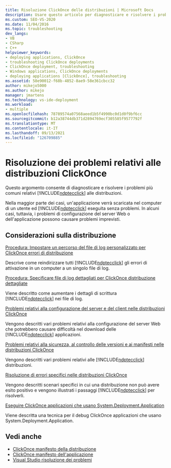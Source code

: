 ```yaml
---
title: Risoluzione ClickOnce delle distribuzioni | Microsoft Docs
description: Usare questo articolo per diagnosticare e risolvere i problemi più comuni con ClickOnce distribuzione.
ms.custom: SEO-VS-2020
ms.date: 11/04/2016
ms.topic: troubleshooting
dev_langs:
- VB
- CSharp
- C++
helpviewer_keywords:
- deploying applications, ClickOnce
- troubleshooting ClickOnce deployments
- ClickOnce deployment, troubleshooting
- Windows applications, ClickOnce deployments
- deploying applications [ClickOnce], troubleshooting
ms.assetid: 58e90012-f68b-4852-8ae9-58e361cbcc32
author: mikejo5000
ms.author: mikejo
manager: jmartens
ms.technology: vs-ide-deployment
ms.workload:
- multiple
ms.openlocfilehash: 78789574a07568aeed1b5f4990bc0d1d0f9bf6cc
ms.sourcegitcommit: b12a38744db371d2894769ecf305585f9577792f
ms.translationtype: MT
ms.contentlocale: it-IT
ms.lasthandoff: 09/13/2021
ms.locfileid: "126709885"
---
```

# <a name="troubleshoot-clickonce-deployments"></a>Risoluzione dei problemi relativi alle distribuzioni ClickOnce
Questo argomento consente di diagnosticare e risolvere i problemi più comuni relativi [!INCLUDE[ndptecclick](../deployment/includes/ndptecclick_md.md)] alle distribuzioni.

 Nella maggior parte dei casi, un'applicazione verrà scaricata nel computer di un utente ed [!INCLUDE[ndptecclick](../deployment/includes/ndptecclick_md.md)] eseguita senza problemi. In alcuni casi, tuttavia, i problemi di configurazione del server Web o dell'applicazione possono causare problemi imprevisti.

## <a name="deployment-considerations"></a>Considerazioni sulla distribuzione

 [Procedura: Impostare un percorso del file di log personalizzato per ClickOnce errori di distribuzione](../deployment/how-to-set-a-custom-log-file-location-for-clickonce-deployment-errors.md)

 Descrive come reindirizzare tutti [!INCLUDE[ndptecclick](../deployment/includes/ndptecclick_md.md)] gli errori di attivazione in un computer a un singolo file di log.

 [Procedura: Specificare file di log dettagliati per ClickOnce distribuzione dettagliate](../deployment/how-to-specify-verbose-log-files-for-clickonce-deployments.md)

 Viene descritto come aumentare i dettagli di scrittura [!INCLUDE[ndptecclick](../deployment/includes/ndptecclick_md.md)] nei file di log.

 [Problemi relativi alla configurazione del server e del client nelle distribuzioni ClickOnce](../deployment/server-and-client-configuration-issues-in-clickonce-deployments.md)

 Vengono descritti vari problemi relativi alla configurazione del server Web che potrebbero causare difficoltà nel download delle [!INCLUDE[ndptecclick](../deployment/includes/ndptecclick_md.md)] applicazioni.

 [Problemi relativi alla sicurezza, al controllo delle versioni e ai manifesti nelle distribuzioni ClickOnce](../deployment/security-versioning-and-manifest-issues-in-clickonce-deployments.md)

 Vengono descritti vari problemi relativi alle [!INCLUDE[ndptecclick](../deployment/includes/ndptecclick_md.md)] distribuzioni.

 [Risoluzione di errori specifici nelle distribuzioni ClickOnce](../deployment/troubleshooting-specific-errors-in-clickonce-deployments.md)

 Vengono descritti scenari specifici in cui una distribuzione non può avere esito positivo e vengono illustrati i passaggi [!INCLUDE[ndptecclick](../deployment/includes/ndptecclick_md.md)] per risolverli.

 [Eseguire ClickOnce applicazioni che usano System.Deployment.Application](../deployment/debugging-clickonce-applications-that-use-system-deployment-application.md)

 Viene descritta una tecnica per il debug ClickOnce applicazioni che usano System.Deployment.Application.

## <a name="see-also"></a>Vedi anche

- [ClickOnce manifesto della distribuzione](../deployment/clickonce-deployment-manifest.md)
- [ClickOnce manifesto dell'applicazione](../deployment/clickonce-application-manifest.md)
- [Visual Studio risoluzione dei problemi](/troubleshoot/visualstudio/welcome-visual-studio/)